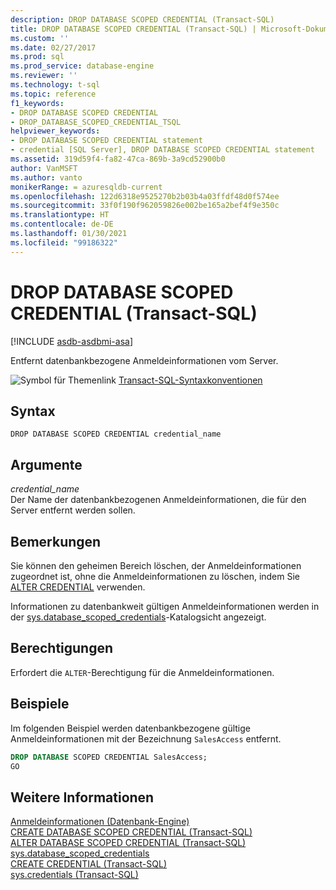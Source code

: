 ```yaml
---
description: DROP DATABASE SCOPED CREDENTIAL (Transact-SQL)
title: DROP DATABASE SCOPED CREDENTIAL (Transact-SQL) | Microsoft-Dokumentation
ms.custom: ''
ms.date: 02/27/2017
ms.prod: sql
ms.prod_service: database-engine
ms.reviewer: ''
ms.technology: t-sql
ms.topic: reference
f1_keywords:
- DROP DATABASE SCOPED CREDENTIAL
- DROP_DATABASE_SCOPED_CREDENTIAL_TSQL
helpviewer_keywords:
- DROP DATABASE SCOPED CREDENTIAL statement
- credential [SQL Server], DROP DATABASE SCOPED CREDENTIAL statement
ms.assetid: 319d59f4-fa82-47ca-869b-3a9cd52900b0
author: VanMSFT
ms.author: vanto
monikerRange: = azuresqldb-current
ms.openlocfilehash: 122d6318e9525270b2b03b4a03ffdf48d0f574ee
ms.sourcegitcommit: 33f0f190f962059826e002be165a2bef4f9e350c
ms.translationtype: HT
ms.contentlocale: de-DE
ms.lasthandoff: 01/30/2021
ms.locfileid: "99186322"
---
```

# <a name="drop-database-scoped-credential-transact-sql"></a>DROP DATABASE SCOPED CREDENTIAL (Transact-SQL)
[!INCLUDE [asdb-asdbmi-asa](../../includes/applies-to-version/asdb-asdbmi-asa.md)]

  Entfernt datenbankbezogene Anmeldeinformationen vom Server.  
  
 ![Symbol für Themenlink](../../database-engine/configure-windows/media/topic-link.gif "Symbol für Themenlink") [Transact-SQL-Syntaxkonventionen](../../t-sql/language-elements/transact-sql-syntax-conventions-transact-sql.md)  
  
## <a name="syntax"></a>Syntax  
  
```syntaxsql  
DROP DATABASE SCOPED CREDENTIAL credential_name  
```  
  
## <a name="arguments"></a>Argumente  
 *credential_name*  
 Der Name der datenbankbezogenen Anmeldeinformationen, die für den Server entfernt werden sollen.  
  
## <a name="remarks"></a>Bemerkungen  
 Sie können den geheimen Bereich löschen, der Anmeldeinformationen zugeordnet ist, ohne die Anmeldeinformationen zu löschen, indem Sie [ALTER CREDENTIAL](../../t-sql/statements/alter-credential-transact-sql.md) verwenden.  
  
 Informationen zu datenbankweit gültigen Anmeldeinformationen werden in der [sys.database_scoped_credentials](../../relational-databases/system-catalog-views/sys-database-scoped-credentials-transact-sql.md)-Katalogsicht angezeigt.  
  
## <a name="permissions"></a>Berechtigungen  
 Erfordert die `ALTER`-Berechtigung für die Anmeldeinformationen.  
  
## <a name="examples"></a>Beispiele  
 Im folgenden Beispiel werden datenbankbezogene gültige Anmeldeinformationen mit der Bezeichnung `SalesAccess` entfernt.  
  
```sql  
DROP DATABASE SCOPED CREDENTIAL SalesAccess;  
GO  
```  
  
## <a name="see-also"></a>Weitere Informationen  
 [Anmeldeinformationen &#40;Datenbank-Engine&#41;](../../relational-databases/security/authentication-access/credentials-database-engine.md)   
 [CREATE DATABASE SCOPED CREDENTIAL &#40;Transact-SQL&#41;](../../t-sql/statements/create-database-scoped-credential-transact-sql.md)   
 [ALTER DATABASE SCOPED CREDENTIAL &#40;Transact-SQL&#41;](../../t-sql/statements/alter-database-scoped-credential-transact-sql.md)   
 [sys.database_scoped_credentials](../../relational-databases/system-catalog-views/sys-database-scoped-credentials-transact-sql.md)   
 [CREATE CREDENTIAL &#40;Transact-SQL&#41;](../../t-sql/statements/create-credential-transact-sql.md)   
 [sys.credentials &#40;Transact-SQL&#41;](../../relational-databases/system-catalog-views/sys-credentials-transact-sql.md)  
  
  
